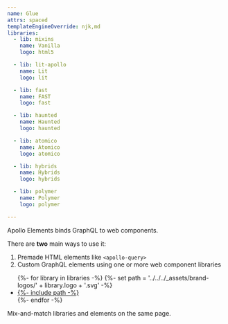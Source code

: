 ```yaml
---
name: Glue
attrs: spaced
templateEngineOverride: njk,md
libraries:
  - lib: mixins
    name: Vanilla
    logo: html5

  - lib: lit-apollo
    name: Lit
    logo: lit

  - lib: fast
    name: FAST
    logo: fast

  - lib: haunted
    name: Haunted
    logo: haunted

  - lib: atomico
    name: Atomico
    logo: atomico

  - lib: hybrids
    name: Hybrids
    logo: hybrids

  - lib: polymer
    name: Polymer
    logo: polymer

---
```


Apollo Elements binds GraphQL to web components.

There are **two** main ways to use it:

<div reveal>

1. Premade HTML elements like `<apollo-query>`
2. Custom GraphQL elements using one or more web component libraries

<ul fit flex center>
{%- for library in libraries -%}
  {%- set path = '../../../_assets/brand-logos/' + library.logo + '.svg' -%}
  <li aria-label="{{ library.name }}">
    <a href="/api/libraries/{{ library.lib }}/"
       class="library {{ library.lib }}">{%- include path -%}</a>
  </li>
{%- endfor -%}
</ul>

Mix-and-match libraries and elements on the same page.

</div>
